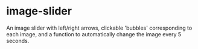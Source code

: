 # image-slider

An image slider with left/right arrows, clickable 'bubbles' corresponding to each image, and a function to automatically change the image every 5 seconds. 
